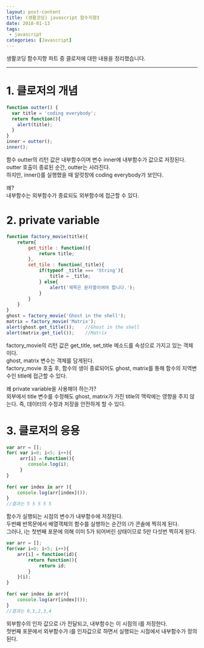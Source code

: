 ```yaml
---
layout: post-content
title: (생활코딩) javascript 함수지향3
date: 2018-01-13
tags:
 - javascript
categories: [Javascript]
---
```


생활코딩 함수지향 파트 중 클로저에 대한 내용을 정리했습니다.

---

# 1. 클로저의 개념
```javascript
function outter() { 
  var title = 'coding everybody'; 
  return function(){ 
    alert(title); 
  } 
} 
inner = outter(); 
inner();
```
함수 outter의 리턴 값은 내부함수이며 변수 inner에 내부함수가 값으로 저장된다.    
outter 호출이 종료된 순간, outter는 사라진다.    
하지만, inner()를 실행했을 때 알럿창에 coding everybody가 보인다.

왜?    
<span class="clr-note">내부함수는 외부함수가 종료되도 외부함수에 접근할 수 있다.</span>


# 2. private variable
```javascript
function factory_movie(title){ 
    return{ 
        get_title : function(){ 
            return title; 
        }, 
        set_tile : function(_title){ 
            if(typeof _title === 'String'){ 
                title = _title; 
            } else{ 
                alert('제목은 문자열이여야 합니다.'); 
            } 
        } 
    } 
} 
ghost = factory_movie('Ghost in the shell'); 
matrix = factory_movie('Matrix'); 
alert(ghost.get_title());    //Ghost in the shell 
alert(matrix.get_tiel());    //Matrix
```
factory_movie의 리턴 값은 get_title, set_title 메소드를 속성으로 가지고 있는 객체이다.    
ghost, matrix 변수는 객체를 담게된다.    
factory_movie 호출 후, 함수의 생이 종료되어도 ghost, matrix를 통해 함수의 지역변수인 title에 접근할 수 있다.

왜 private variable을 사용해야 하는가?    
<span class="clr-note">외부에서 title 변수를 수정해도 ghost, matrix가 가진 title의 맥락에는 영향을 주지 않는다.    즉, 데이터의 수정과 저장을 안전하게 할 수 있다.</span>


# 3. 클로저의 응용
```javascript
var arr = []; 
for( var i=0; i<5; i++){
     arr[i] = function(){ 
        console.log(i);
     } 
} 
 
for( var index in arr ){ 
    console.log(arr[index]()); 
} 
//결과는 5 5 5 5 5
```
함수가 실행되는 시점의 변수가 내부함수에 저장된다.    
두번째 반목문에서 배열객체의 함수를 실행하는 순간의 i가 콘솔에 찍히게 된다.    
그러나, i는 첫번째 포문에 의해 이미 5가 되어버린 상태이므로 5만 다섯번 찍히게 된다.


```javascript
var arr = []; 
for(var i=0; i<5; i++){ 
    arr[i] = function(id){ 
        return function(){ 
            return id; 
        } 
    }(i); 
} 
 
for( var index in arr){ 
    console.log(arr[index]());  
} 
//결과는 0,1,2,3,4
```
외부함수의 인자 값으로 i가 전달되고, 내부함수는 이 시점의 i를 저장한다.    
첫번째 포문에서 외부함수가 i를 인자값으로 하면서 실행되는 시점에서 내부함수가 정의된다.


